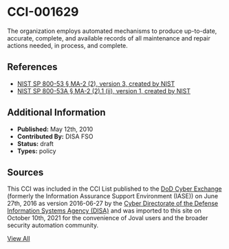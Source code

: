 # CCI-001629

The organization employs automated mechanisms to produce up-to-date, accurate, complete, and available records of all maintenance and repair actions needed, in process, and complete.

## References ##

* [NIST SP 800-53 § MA-2 (2), version 3, created by NIST](http://csrc.nist.gov/publications/PubsSPs.html)
* [NIST SP 800-53A § MA-2 (2).1 (ii), version 1, created by NIST](http://csrc.nist.gov/publications/PubsSPs.html)


## Additional Information ##

* **Published:** May 12th, 2010
* **Contributed By:** DISA FSO
* **Status:** draft
* **Types:** policy

## Sources ##

This CCI was included in the CCI List published to the [DoD Cyber Exchange](https://public.cyber.mil/stigs/cci/)
(formerly the Information Assurance Support Environment (IASE)) on June 27th, 2016 as version
2016-06-27 by the [Cyber Directorate of the Defense Information Systems Agency (DISA)](https://public.cyber.mil/about-cyber/)
and was imported to this site on October 10th, 2021 for the convenience of Joval users and the broader
security automation community.

[View All](../README.md)
